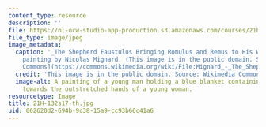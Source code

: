 ```yaml
---
content_type: resource
description: ''
file: https://ol-ocw-studio-app-production.s3.amazonaws.com/courses/21h-132-the-ancient-world-rome-spring-2017/062620d2694b9c3815a9cc93b66c41a6_21H-132s17-th.jpg
file_type: image/jpeg
image_metadata:
  caption: '_The Shepherd Faustulus Bringing Romulus and Remus to His Wife_, a 1654
    painting by Nicolas Mignard. (This image is in the public domain. Source: [Wikimedia
    Commons](https://commons.wikimedia.org/wiki/File:Mignard_-_The_Shepherd_Faustulus_Bringing_Romulus_and_Remus_to_His_Wife.jpg).)'
  credit: 'This image is in the public domain. Source: Wikimedia Commons.'
  image-alt: A painting of a young man holding a blue blanket containing twin babies
    towards the outstretched hands of a young woman.
resourcetype: Image
title: 21H-132s17-th.jpg
uid: 062620d2-694b-9c38-15a9-cc93b66c41a6
---
```

